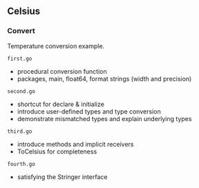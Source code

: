 ## Celsius

### Convert

Temperature conversion example.

`first.go` 

* procedural conversion function
* packages, main, float64, format strings (width and precision)

`second.go`

* shortcut for declare & initialize
* introduce user-defined types and type conversion
* demonstrate mismatched types and explain underlying types

`third.go`

* introduce methods and implicit receivers
* ToCelsius for completeness

`fourth.go`

* satisfying the Stringer interface
